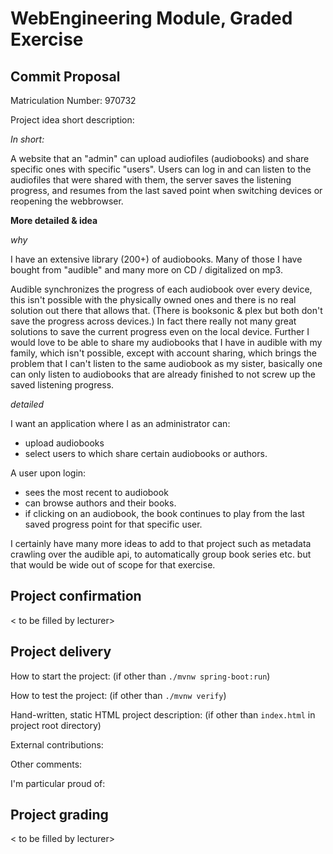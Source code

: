 # WebEngineering Module, Graded Exercise

## Commit Proposal

Matriculation Number: 970732

Project idea short description:

*In short:*

A website that an "admin" can upload audiofiles (audiobooks) and share specific ones with specific "users". Users can log in and can listen to the audiofiles that were shared with them, the server saves the listening progress, and resumes from the last saved point when switching devices or reopening the webbrowser.

**More detailed & idea**

*why*

I have an extensive library (200+) of audiobooks. Many of those I have bought from "audible" and many more on CD / digitalized on mp3.

Audible synchronizes the progress of each audiobook over every device, this isn't possible with the physically owned ones and there is no real solution out there that allows that. (There is booksonic & plex but both don't save the progress across devices.) In fact there really not many great solutions to save the current progress even on the local device.
Further I would love to be able to share my audiobooks that I have in audible with my family, which isn't possible, except with account sharing, which brings the problem that I can't listen to the same audiobook as my sister, basically one can only listen to audiobooks that are already finished to not screw up the saved listening progress.

*detailed*

I want an application where I as an administrator can:

- upload audiobooks
- select users to which share certain audiobooks or authors.

A user upon login:

- sees the most recent to audiobook
- can browse authors and their books.
- if clicking on an audiobook, the book continues to play from the last saved progress point for that specific user.



I certainly have many more ideas to add to that project such as metadata crawling over the audible api, to automatically group book series etc. but that would be wide out of scope for that exercise.


## Project confirmation

< to be filled by lecturer>


## Project delivery <to be filled by student>

How to start the project: (if other than `./mvnw spring-boot:run`)

How to test the project:  (if other than `./mvnw verify`)

Hand-written, static HTML
project description:      (if other than `index.html` in project root directory)

External contributions:

Other comments:

I'm particular proud of:


## Project grading

< to be filled by lecturer>